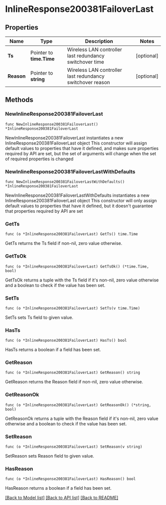 # InlineResponse200381FailoverLast

## Properties

Name | Type | Description | Notes
------------ | ------------- | ------------- | -------------
**Ts** | Pointer to **time.Time** | Wireless LAN controller last redundancy switchover time | [optional] 
**Reason** | Pointer to **string** | Wireless LAN controller last redundancy switchover reason | [optional] 

## Methods

### NewInlineResponse200381FailoverLast

`func NewInlineResponse200381FailoverLast() *InlineResponse200381FailoverLast`

NewInlineResponse200381FailoverLast instantiates a new InlineResponse200381FailoverLast object
This constructor will assign default values to properties that have it defined,
and makes sure properties required by API are set, but the set of arguments
will change when the set of required properties is changed

### NewInlineResponse200381FailoverLastWithDefaults

`func NewInlineResponse200381FailoverLastWithDefaults() *InlineResponse200381FailoverLast`

NewInlineResponse200381FailoverLastWithDefaults instantiates a new InlineResponse200381FailoverLast object
This constructor will only assign default values to properties that have it defined,
but it doesn't guarantee that properties required by API are set

### GetTs

`func (o *InlineResponse200381FailoverLast) GetTs() time.Time`

GetTs returns the Ts field if non-nil, zero value otherwise.

### GetTsOk

`func (o *InlineResponse200381FailoverLast) GetTsOk() (*time.Time, bool)`

GetTsOk returns a tuple with the Ts field if it's non-nil, zero value otherwise
and a boolean to check if the value has been set.

### SetTs

`func (o *InlineResponse200381FailoverLast) SetTs(v time.Time)`

SetTs sets Ts field to given value.

### HasTs

`func (o *InlineResponse200381FailoverLast) HasTs() bool`

HasTs returns a boolean if a field has been set.

### GetReason

`func (o *InlineResponse200381FailoverLast) GetReason() string`

GetReason returns the Reason field if non-nil, zero value otherwise.

### GetReasonOk

`func (o *InlineResponse200381FailoverLast) GetReasonOk() (*string, bool)`

GetReasonOk returns a tuple with the Reason field if it's non-nil, zero value otherwise
and a boolean to check if the value has been set.

### SetReason

`func (o *InlineResponse200381FailoverLast) SetReason(v string)`

SetReason sets Reason field to given value.

### HasReason

`func (o *InlineResponse200381FailoverLast) HasReason() bool`

HasReason returns a boolean if a field has been set.


[[Back to Model list]](../README.md#documentation-for-models) [[Back to API list]](../README.md#documentation-for-api-endpoints) [[Back to README]](../README.md)


